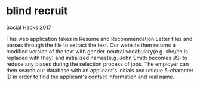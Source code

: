 # blind recruit
Social Hacks 2017

This web application takes in Resume and Recommendation Letter files and parses through the file to extract the text. Our website then returns a modified version of the text with gender-neutral vocabulary(e.g. she/he is replaced with they) and initialized names(e.g. John Smith becomes JS) to reduce any biases during the selection process of jobs. The employer can then search our database with an applicant's initials and unique 5-character ID in order to find the applicant's contact information and real name.
